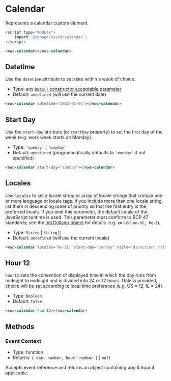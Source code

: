 # Calendar

Represents a calendar custom element.

```js
<script type="module">
    import '@vonage/vivid/calendar';
</script>
```

```html preview
<vwc-calendar></vwc-calendar>
```

## Datetime

Use the `datetime` attribute to set date within a week of choice.

- Type: any [`Date()` constructor acceptable parameter](https://developer.mozilla.org/en-US/docs/Web/JavaScript/Reference/Global_Objects/Date/Date#parameters)
- Default: `undefined` (will use the current date)

```html preview
<vwc-calendar datetime="2022-01-01"></vwc-calendar>
```

## Start Day

Use the `start-day` attribute (or `startDay` property) to set the first day of the week (e.g. work week starts on Monday).

- Type: `'sunday'` | `'monday'`
- Default: `undefined` (programmatically defaults to `'monday'` if not specified)

```html preview
<vwc-calendar start-day="sunday"></vwc-calendar>
```

## Locales

Use `locales` to set a locale string or array of locale strings that contain one or more language or locale tags. If you include more than one locale string, list them in descending order of priority so that the first entry is the preferred locale. If you omit this parameter, the default locale of the JavaScript runtime is used. This parameter must conform to BCP 47 standards; see the [Intl.Collator object](https://developer.mozilla.org/en-US/docs/Web/JavaScript/Reference/Global_Objects/Intl/Collator) for details. e.g. `en-US` | `en-US, he-IL`

- Type: `String` | `String[]`
- Default: `undefined` (will use the current locale)

```html preview
<vwc-calendar locales="he-IL" start-day="sunday" style="direction: rtl"></vwc-calendar>
```

## Hour 12

`hour12` sets the convention of displayed time in which the day runs from midnight to midnight and is divided into 24 or 12 hours.
Unless provided, choice will be set according to local time preference (e.g. US = 12, IL = 24).

- Type: `Boolean`
- Default: `false`

```html preview
<vwc-calendar hour12></vwc-calendar>
```

## Methods

### Event Context

- Type: function
- Returns: `{ day: number, hour: number }` | `null`

Accepts event reference and returns an object containing _day_ & _hour_  if applicable.
